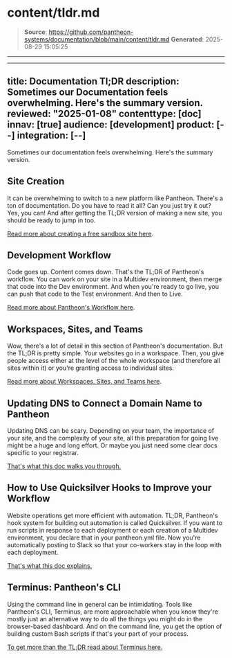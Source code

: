 # content/tldr.md

> **Source**: https://github.com/pantheon-systems/documentation/blob/main/content/tldr.md
> **Generated**: 2025-08-29 15:05:25

---

---
title: Documentation Tl;DR
description: Sometimes our Documentation feels overwhelming. Here's the summary version.
reviewed: "2025-01-08"
contenttype: [doc]
innav: [true]
audience: [development]
product: [--]
integration: [--]
---

Sometimes our documentation feels overwhelming. Here's the summary version.

## Site Creation

<Youtube src="1xGhhi6iGgw" title="Creating a Site on Pantheon - the TL;DR Version" />

It can be overwhelming to switch to a new platform like Pantheon. There's a ton of documentation. Do you have to read it all? Can you just try it out? Yes, you can! And after getting the TL;DR version of making a new site, you should be ready to jump in too.

[Read more about creating a free sandbox site here](/add-site-dashboard).

## Development Workflow

<Youtube src="gId4Yb5Qevk" title="Pantheon's Workflow - the TL;DR Version" />

Code goes up. Content comes down. That's the TL;DR of Pantheon's workflow. You can work on your site in a Multidev environment, then merge that code into the Dev environment. And when you're ready to go live, you can push that code to the Test environment. And then to Live.

[Read more about Pantheon's Workflow here](/pantheon-workflow).

##  Workspaces, Sites, and Teams

<Youtube src="kP4cfkY5sGw" title="Workspaces, Sites, and Teams - the TL;DR Version" />

Wow, there's a lot of detail in this section of Pantheon's documentation. But the TL;DR is pretty simple. Your websites go in a workspace. Then, you give people access either at the level of the whole workspace (and therefore all sites within it) or you're granting access to individual sites.

[Read more about Workspaces, Sites, and Teams here](/guides/account-mgmt/workspace-sites-teams).

##  Updating DNS to Connect a Domain Name to Pantheon

<Youtube src="ZJ3HaGJ8KAk" title="Updating DNS to Connect a Domain Name to Pantheon - the TL;DR Version" />

Updating DNS can be scary. Depending on your team, the importance of your site, and the complexity of your site, all this preparation for going live might be a huge and long effort. Or maybe you just need some clear docs specific to your registrar.

[That's what this doc walks you through.](/guides/launch/domains/)


## How to Use Quicksilver Hooks to Improve your Workflow

<Youtube src="kXKDEpOm_6w" title="Quicksilver Hooks - the TL;DR Version" />

Website operations get more efficient with automation. TL;DR, Pantheon's hook system for building out automation is called Quicksilver. If you want to run scripts in response to each deployment or each creation of a Multidev environment, you declare that in your pantheon.yml file. Now you're automatically posting to Slack so that your co-workers stay in the loop with each deployment.

[That's what this doc explains.](/guides/quicksilver/hooks)

##  Terminus: Pantheon's CLI

<Youtube src="Gy_sUqhTa3M" title="Terminus: Pantheon's CLI - the TL;DR Version" />

Using the command line in general can be intimidating. Tools like Pantheon's CLI, Terminus, are more approachable when you know they're mostly just an alternative way to do all the things you might do in the browser-based dashboard. And on the command line, you get the option of building custom Bash scripts if that's your part of your process.

[To get more than the TL;DR read about Terminus here.](/terminus)
